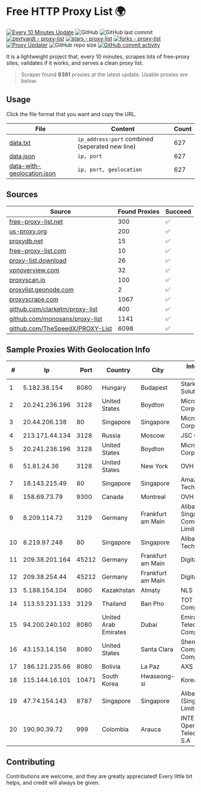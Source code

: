 
# Free HTTP Proxy List 🌍

[![Every 10 Minutes Update](https://github.com/mertguvencli/http-proxy-list/actions/workflows/main.yml/badge.svg?branch=main)](https://github.com/mertguvencli/http-proxy-list/actions/workflows/main.yml)
![GitHub](https://img.shields.io/github/license/mertguvencli/http-proxy-list)
![GitHub last commit](https://img.shields.io/github/last-commit/mertguvencli/http-proxy-list)
[![zevtyardt - proxy-list](https://img.shields.io/static/v1?label=zevtyardt&message=proxy-list&color=blue&logo=github)](https://github.com/zevtyardt/proxy-list "Go to GitHub repo")
[![stars - proxy-list](https://img.shields.io/github/stars/zevtyardt/proxy-list?style=social)](https://github.com/zevtyardt/proxy-list)
[![forks - proxy-list](https://img.shields.io/github/forks/zevtyardt/proxy-list?style=social)](https://github.com/zevtyardt/proxy-list)
[![Proxy Updater](https://github.com/zevtyardt/proxy-list/workflows/Proxy%20Updater/badge.svg)](https://github.com/zevtyardt/proxy-list/actions?query=workflow:"Proxy+Updater")
![GitHub repo size](https://img.shields.io/github/repo-size/zevtyardt/proxy-list)
[![GitHub commit activity](https://img.shields.io/github/commit-activity/m/zevtyardt/proxy-list?logo=commits)](https://github.com/zevtyardt/proxy-list/commits/main)

It is a lightweight project that, every 10 minutes, scrapes lots of free-proxy sites, validates if it works, and serves a clean proxy list.

> Scraper found **9391** proxies at the latest update. Usable proxies are below.

## Usage

Click the file format that you want and copy the URL.

|File|Content|Count|
|----|-------|-----|
|[data.txt](https://raw.githubusercontent.com/mertguvencli/http-proxy-list/main/proxy-list/data.txt)|`ip_address:port` combined (seperated new line)|627|
|[data.json](https://raw.githubusercontent.com/mertguvencli/http-proxy-list/main/proxy-list/data.json)|`ip, port`|627|
|[data-with-geolocation.json](https://raw.githubusercontent.com/mertguvencli/http-proxy-list/main/proxy-list/data-with-geolocation.json)|`ip, port, geolocation`|627|

## Sources

|Source|Found Proxies|Succeed|
|------|-------------|-------|
|[free-proxy-list.net](https://free-proxy-list.net)|300|✅|
|[us-proxy.org](https://www.us-proxy.org)|200|✅|
|[proxydb.net](http://proxydb.net)|15|✅|
|[free-proxy-list.com](https://free-proxy-list.com/?page=&port=&type%5B%5D=http&type%5B%5D=https&up_time=0&search=Search)|10|✅|
|[proxy-list.download](https://www.proxy-list.download/HTTP)|26|✅|
|[vpnoverview.com](https://vpnoverview.com/privacy/anonymous-browsing/free-proxy-servers)|32|✅|
|[proxyscan.io](https://www.proxyscan.io)|100|✅|
|[proxylist.geonode.com](https://proxylist.geonode.com/api/proxy-list?limit=300&page=1&sort_by=lastChecked&sort_type=desc&protocols=http,https)|2|✅|
|[proxyscrape.com](https://api.proxyscrape.com/v2/?request=displayproxies&protocol=http&timeout=10000&country=all&ssl=all&anonymity=all)|1067|✅|
|[github.com/clarketm/proxy-list](https://raw.githubusercontent.com/clarketm/proxy-list/master/proxy-list-raw.txt)|400|✅|
|[github.com/monosans/proxy-list](https://raw.githubusercontent.com/monosans/proxy-list/main/proxies/http.txt)|1141|✅|
|[github.com/TheSpeedX/PROXY-List](https://raw.githubusercontent.com/TheSpeedX/PROXY-List/master/http.txt)|6098|✅|


## Sample Proxies With Geolocation Info

|#|Ip|Port|Country|City|Internet Service Provider|
|-|--|----|-------|----|-------------------------|
|1|5.182.38.154|8080|Hungary|Budapest|Stark Industries Solutions LTD|
|2|20.241.236.196|3128|United States|Boydton|Microsoft Corporation|
|3|20.44.206.138|80|Singapore|Singapore|Microsoft Corporation|
|4|213.171.44.134|3128|Russia|Moscow|JSC Comcor|
|5|20.241.236.196|3128|United States|Boydton|Microsoft Corporation|
|6|51.81.24.36|3128|United States|New York|OVH US LLC|
|7|18.143.215.49|80|Singapore|Singapore|Amazon Technologies Inc.|
|8|158.69.73.79|9300|Canada|Montreal|OVH SAS|
|9|8.209.114.72|3129|Germany|Frankfurt am Main|Alibaba.com Singapore E-Commerce Private Limited|
|10|8.219.97.248|80|Singapore|Singapore|Alibaba (US) Technology Co., Ltd.|
|11|209.38.201.164|45212|Germany|Frankfurt am Main|DigitalOcean, LLC|
|12|209.38.254.44|45212|Germany|Frankfurt am Main|DigitalOcean, LLC|
|13|5.188.154.104|8080|Kazakhstan|Almaty|NLS|
|14|113.53.231.133|3129|Thailand|Ban Pho|TOT Public Company Limited|
|15|94.200.240.102|8080|United Arab Emirates|Dubai|Emirates Integrated Telecommunications Company PJSC|
|16|43.153.14.156|8080|United States|Santa Clara|Shenzhen Tencent Computer Systems Company Limited|
|17|186.121.235.66|8080|Bolivia|La Paz|AXS Bolivia S. A.|
|18|115.144.16.101|10471|South Korea|Hwaseong-si|Korea Telecom|
|19|47.74.154.143|8787|Singapore|Singapore|Alibaba Cloud (Singapore) Private Limited|
|20|190.90.39.72|999|Colombia|Arauca|INTERNEXA Brasil Operadora de Telecomunica??es S.A|



## Contributing

Contributions are welcome, and they are greatly appreciated! Every
little bit helps, and credit will always be given.

